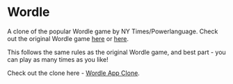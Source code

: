 # Wordle

A clone of the popular Wordle game by NY Times/Powerlanguage. Check out the original Wordle game [here](http://powerlanguage.co.uk/wordle/) or [here](https://www.nytimes.com/games/wordle/index.html).


This follows the same rules as the original Wordle game, and best part - you can play as many times as you like!

Check out the clone here - [Wordle App Clone](wordlecloneapp.netlify.app).
